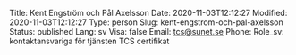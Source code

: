 Title: Kent Engström och Pål Axelsson
Date: 2020-11-03T12:12:27
Modified: 2020-11-03T12:12:27
Type: person
Slug: kent-engstrom-och-pal-axelsson
Status: published
Lang: sv
Visa: false
Email: tcs@sunet.se
Phone: 
Role_sv: kontaktansvariga för tjänsten TCS certifikat
